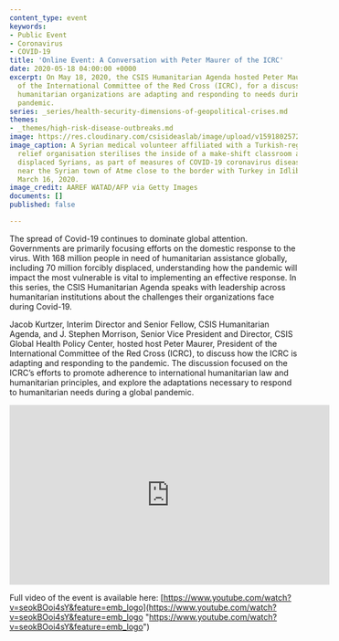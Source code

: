 ```yaml
---
content_type: event
keywords:
- Public Event
- Coronavirus
- COVID-19
title: 'Online Event: A Conversation with Peter Maurer of the ICRC'
date: 2020-05-18 04:00:00 +0000
excerpt: On May 18, 2020, the CSIS Humanitarian Agenda hosted Peter Maurer, President
  of the International Committee of the Red Cross (ICRC), for a discussion on how
  humanitarian organizations are adapting and responding to needs during the Covid-19
  pandemic.
series: _series/health-security-dimensions-of-geopolitical-crises.md
themes:
- _themes/high-risk-disease-outbreaks.md
image: https://res.cloudinary.com/csisideaslab/image/upload/v1591802572/health-commission/GettyImages-1207357232_u2avju.jpg
image_caption: A Syrian medical volunteer affiliated with a Turkish-registered Syrian
  relief organisation sterilises the inside of a make-shift classroom at a camp for
  displaced Syrians, as part of measures of COVID-19 coronavirus disease prevention,
  near the Syrian town of Atme close to the border with Turkey in Idlib province on
  March 16, 2020.
image_credit: AAREF WATAD/AFP via Getty Images
documents: []
published: false

---
```

The spread of Covid-19 continues to dominate global attention. Governments are primarily focusing efforts on the domestic response to the virus. With 168 million people in need of humanitarian assistance globally, including 70 million forcibly displaced, understanding how the pandemic will impact the most vulnerable is vital to implementing an effective response. In this series, the CSIS Humanitarian Agenda speaks with leadership across humanitarian institutions about the challenges their organizations face during Covid-19.

Jacob Kurtzer, Interim Director and Senior Fellow, CSIS Humanitarian Agenda, and J. Stephen Morrison, Senior Vice President and Director, CSIS Global Health Policy Center, hosted host Peter Maurer, President of the International Committee of the Red Cross (ICRC), to discuss how the ICRC is adapting and responding to the pandemic. The discussion focused on the ICRC’s efforts to promote adherence to international humanitarian law and humanitarian principles, and explore the adaptations necessary to respond to humanitarian needs during a global pandemic.

<div class="video-wrapper post-feature-video"><iframe width="560" height="315" src="https://www.youtube.com/embed/seokBOoi4sY" frameborder="0" allow="accelerometer; autoplay; encrypted-media; gyroscope; picture-in-picture" allowfullscreen></iframe></div>

Full video of the event is available here: [https://www.youtube.com/watch?v=seokBOoi4sY&feature=emb_logo](https://www.youtube.com/watch?v=seokBOoi4sY&feature=emb_logo "https://www.youtube.com/watch?v=seokBOoi4sY&feature=emb_logo")